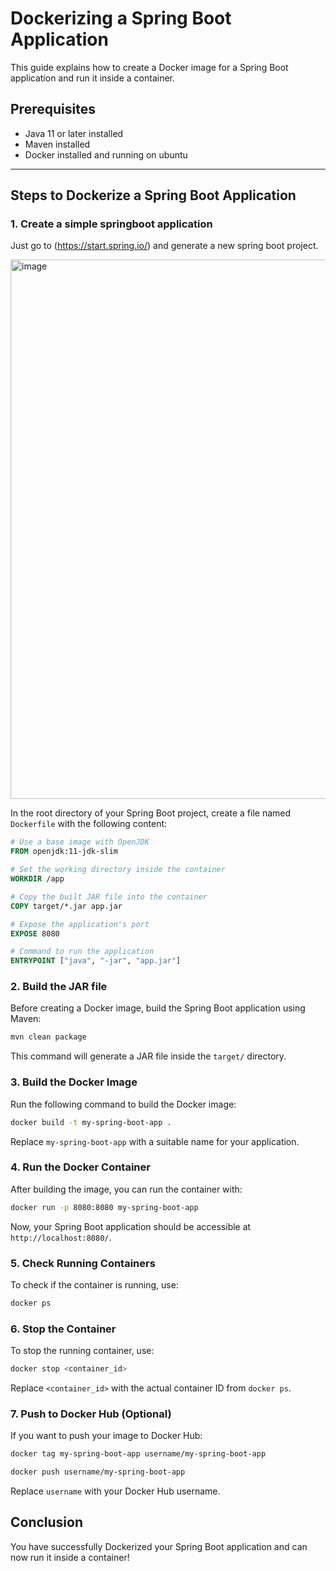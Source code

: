 # Dockerizing a Spring Boot Application

This guide explains how to create a Docker image for a Spring Boot application and run it inside a container.

## Prerequisites

- Java 11 or later installed
- Maven installed
- Docker installed and running on ubuntu
---
## Steps to Dockerize a Spring Boot Application

### 1. Create a simple springboot application

Just go to (https://start.spring.io/) and generate a new spring boot project.

<img width="863" alt="image" src="https://github.com/user-attachments/assets/ffe06d95-d7d7-4174-8852-ee0a343729dd" />

In the root directory of your Spring Boot project, create a file named `Dockerfile` with the following content:

```dockerfile
# Use a base image with OpenJDK
FROM openjdk:11-jdk-slim

# Set the working directory inside the container
WORKDIR /app

# Copy the built JAR file into the container
COPY target/*.jar app.jar

# Expose the application's port
EXPOSE 8080

# Command to run the application
ENTRYPOINT ["java", "-jar", "app.jar"]
```

### 2. Build the JAR file

Before creating a Docker image, build the Spring Boot application using Maven:

```sh
mvn clean package
```

This command will generate a JAR file inside the `target/` directory.

### 3. Build the Docker Image

Run the following command to build the Docker image:

```sh
docker build -t my-spring-boot-app .
```

Replace `my-spring-boot-app` with a suitable name for your application.

### 4. Run the Docker Container

After building the image, you can run the container with:

```sh
docker run -p 8080:8080 my-spring-boot-app
```

Now, your Spring Boot application should be accessible at `http://localhost:8080/`.

### 5. Check Running Containers

To check if the container is running, use:

```sh
docker ps
```

### 6. Stop the Container

To stop the running container, use:

```sh
docker stop <container_id>
```

Replace `<container_id>` with the actual container ID from `docker ps`.

### 7. Push to Docker Hub (Optional)

If you want to push your image to Docker Hub:

```sh
docker tag my-spring-boot-app username/my-spring-boot-app
```

```sh
docker push username/my-spring-boot-app
```

Replace `username` with your Docker Hub username.

## Conclusion

You have successfully Dockerized your Spring Boot application and can now run it inside a container!

